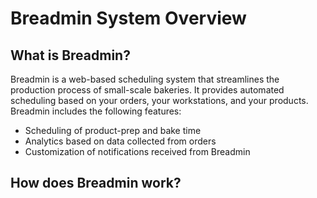 # Breadmin System Overview
## What is Breadmin?
Breadmin is a web-based scheduling system that streamlines the production process of small-scale bakeries. It provides automated scheduling based on your orders, your workstations, and your products. Breadmin includes the following features:
- Scheduling of product-prep and bake time
- Analytics based on data collected from orders
- Customization of notifications received from Breadmin

## How does Breadmin work?
